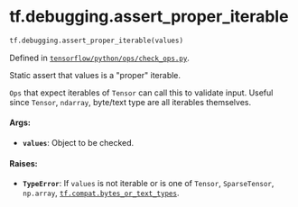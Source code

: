 <div itemscope itemtype="http://developers.google.com/ReferenceObject">
<meta itemprop="name" content="tf.debugging.assert_proper_iterable" />
<meta itemprop="path" content="Stable" />
</div>

# tf.debugging.assert_proper_iterable

``` python
tf.debugging.assert_proper_iterable(values)
```



Defined in [`tensorflow/python/ops/check_ops.py`](/code/stable/tensorflow/python/ops/check_ops.py).

Static assert that values is a "proper" iterable.

`Ops` that expect iterables of `Tensor` can call this to validate input.
Useful since `Tensor`, `ndarray`, byte/text type are all iterables themselves.

#### Args:

* <b>`values`</b>:  Object to be checked.


#### Raises:

* <b>`TypeError`</b>:  If `values` is not iterable or is one of
    `Tensor`, `SparseTensor`, `np.array`, <a href="../../tf/compat.md#bytes_or_text_types"><code>tf.compat.bytes_or_text_types</code></a>.